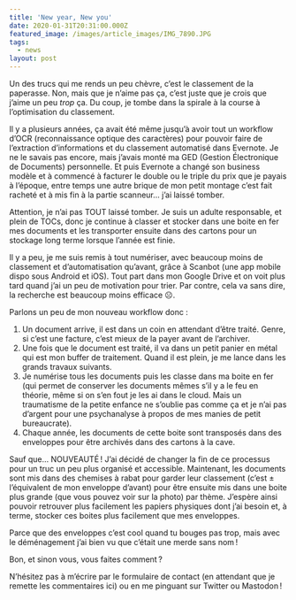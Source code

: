 ```yaml
---
title: 'New year, New you'
date: 2020-01-31T20:31:00.000Z
featured_image: /images/article_images/IMG_7890.JPG
tags:
  - news
layout: post
---
```

Un des trucs qui me rends un peu chèvre, c’est le classement de la paperasse. Non, mais que je n’aime pas ça, c’est juste que je crois que j’aime un peu *trop* ça. Du coup, je tombe dans la spirale à la course à l’optimisation du classement. 

Il y a plusieurs années, ça avait été même jusqu’à avoir tout un workflow d’OCR (reconnaissance optique des caractères) pour pouvoir faire de l’extraction d’informations et du classement automatisé dans Evernote. Je ne le savais pas encore, mais j’avais monté ma GED (Gestion Électronique de Documents) personnelle. Et puis Evernote a changé son business modèle et à commencé à facturer le double ou le triple du prix que je payais à l’époque, entre temps une autre brique de mon petit montage c’est fait racheté et à mis fin à la partie scanneur… j’ai laissé tomber. 

Attention, je n’ai pas TOUT laissé tomber. Je suis un adulte responsable, et plein de TOCs, donc je continue à classer et stocker dans une boite en fer mes documents et les transporter ensuite dans des cartons pour un stockage long terme lorsque l’année est finie. 

Il y a peu, je me suis remis à tout numériser, avec beaucoup moins de classement et d’automatisation qu’avant, grâce à Scanbot (une app mobile dispo sous Android et iOS). Tout part dans mon Google Drive et on voit plus tard quand j’ai un peu de motivation pour trier. Par contre, cela va sans dire, la recherche est beaucoup moins efficace ☹️.

Parlons un peu de mon nouveau workflow donc : 

1. Un document arrive, il est dans un coin en attendant d’être traité. Genre, si c’est une facture, c’est mieux de la payer avant de l’archiver.
2. Une fois que le document est traité, il va dans un petit panier en métal qui est mon buffer de traitement. Quand il est plein, je me lance dans les grands travaux suivants.
3. Je numérise tous les documents puis les classe dans ma boite en fer (qui permet de conserver les documents mêmes s’il y a le feu en théorie, même si on s’en fout je les ai dans le cloud. Mais un traumatisme de la petite enfance ne s’oublie pas comme ça et je n’ai pas d’argent pour une psychanalyse à propos de mes manies de petit bureaucrate).
4. Chaque année, les documents de cette boite sont transposés dans des enveloppes pour être archivés dans des cartons à la cave.

Sauf que… NOUVEAUTÉ ! J’ai décidé de changer la fin de ce processus pour un truc un peu plus organisé et accessible. Maintenant, les documents sont mis dans des chemises à rabat pour garder leur classement (c’est ± l’équivalent de mon enveloppe d’avant) pour être ensuite mis dans une boite plus grande (que vous pouvez voir sur la photo) par thème. J’espère ainsi pouvoir retrouver plus facilement les papiers physiques dont j’ai besoin et, à terme, stocker ces boites plus facilement que mes enveloppes. 

Parce que des enveloppes c’est cool quand tu bouges pas trop, mais avec le déménagement j’ai bien vu que c’était une merde sans nom !

Bon, et sinon vous, vous faites comment ?

N’hésitez pas à m’écrire par le formulaire de contact (en attendant que je remette les commentaires ici) ou en me pinguant sur Twitter ou Mastodon !
